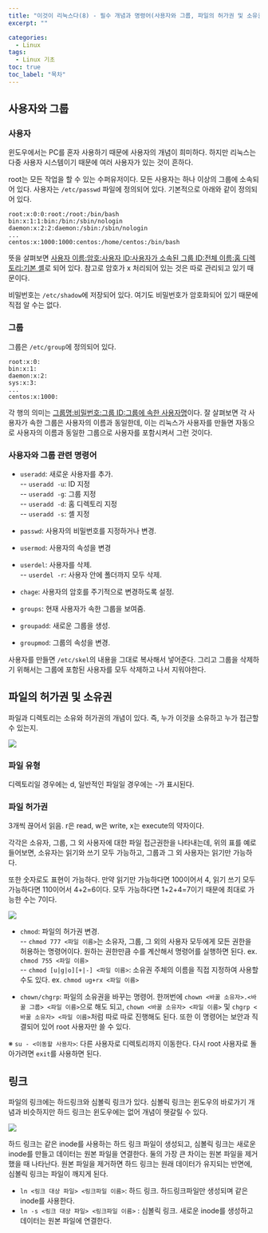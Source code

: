 ```yaml
---
title: "이것이 리눅스다(8) - 필수 개념과 명령어(사용자와 그룹, 파일의 허가권 및 소유권, 링크)"
excerpt: ""

categories:
  - Linux
tags:
  - Linux 기초
toc: true
toc_label: "목차"
---
```


## 사용자와 그룹

### 사용자

윈도우에서는 PC를 혼자 사용하기 때문에 사용자의 개념이 희미하다. 하지만 리눅스는 다중 사용자 시스템이기 때문에 여러 사용자가 있는 것이 흔하다. 

root는 모든 작업을 할 수 있는 수퍼유저이다. 모든 사용자는 하나 이상의 그룹에 소속되어 있다. 사용자는 `/etc/passwd` 파일에 정의되어 있다. 기본적으로 아래와 같이 정의되어 있다.

```
root:x:0:0:root:/root:/bin/bash
bin:x:1:1:bin:/bin:/sbin/nologin
daemon:x:2:2:daemon:/sbin:/sbin/nologin
...
centos:x:1000:1000:centos:/home/centos:/bin/bash
```

뜻을 살펴보면 <u>사용자 이름:암호:사용자 ID:사용자가 소속된 그룹 ID:전체 이름:홈 디렉토리:기본 셸</u>로 되어 있다. 참고로 암호가 x 처리되어 있는 것은 따로 관리되고 있기 때문이다.

비밀번호는 `/etc/shadow`에 저장되어 있다. 여기도 비밀번호가 암호화되어 있기 때문에 직접 알 수는 없다.

### 그룹

그룹은 `/etc/group`에 정의되어 있다. 

```
root:x:0:
bin:x:1:
daemon:x:2:
sys:x:3:
...
centos:x:1000:
```

각 행의 의미는 <u>그룹명:비밀번호:그룹 ID:그룹에 속한 사용자명</u>이다. 잘 살펴보면 각 사용자가 속한 그룹은 사용자의 이름과 동일한데, 이는 리눅스가 사용자를 만들면 자동으로 사용자의 이름과 동일한 그룹으로 사용자를 포함시켜서 그런 것이다.

### 사용자와 그룹 관련 명령어

- `useradd`: 새로운 사용자를 추가.  
-- `useradd -u`: ID 지정  
-- `useradd -g`: 그룹 지정  
-- `useradd -d`: 홈 디렉토리 지정  
-- `useradd -s`: 셸 지정  


- `passwd`: 사용자의 비밀번호를 지정하거나 변경.

- `usermod`: 사용자의 속성을 변경

- `userdel`: 사용자를 삭제.  
-- `userdel -r`: 사용자 안에 폴더까지 모두 삭제.

- `chage`: 사용자의 암호를 주기적으로 변경하도록 설정.

- `groups`: 현재 사용자가 속한 그룹을 보여줌.

- `groupadd`: 새로운 그룹을 생성.

- `groupmod`: 그룹의 속성을 변경.

사용자를 만들면 `/etc/skel`의 내용을 그대로 복사해서 넣어준다. 그리고 그룹을 삭제하기 위해서는 그룹에 포함된 사용자를 모두 삭제하고 나서 지워야한다.

## 파일의 허가권 및 소유권

파일과 디렉토리는 소유와 허가권의 개념이 있다. 즉, 누가 이것을 소유하고 누가 접근할 수 있는지.

<img src="https://drive.google.com/uc?export=view&id=1U1tVmpLLX9tA5ZHdob1yn_WtTOQB5jVQ">

### 파일 유형

디렉토리일 경우에는 d, 일반적인 파일일 경우에는 -가 표시된다.

### 파일 허가권

3개씩 끊어서 읽음. r은 read, w은 write, x는 execute의 약자이다. 

각각은 소유자, 그룹, 그 외 사용자에 대한 파일 접근권한을 나타내는데, 위의 표를 예로 들어보면, 소유자는 읽기와 쓰기 모두 가능하고, 그룹과 그 외 사용자는 읽기만 가능하다.

또한 숫자로도 표현이 가능하다. 만약 읽기만 가능하다면 100이어서 4, 읽기 쓰기 모두 가능하다면 110이어서 4+2=6이다. 모두 가능하다면 1+2+4=7이기 때문에 최대로 가능한 수는 7이다.

<img src="https://drive.google.com/uc?export=view&id=1_eqntnw_qWBVpZCWdUnD-C7XiPFElKzL">

- `chmod`: 파일의 허가권 변경.   
-- `chmod 777 <파일 이름>`는 소유자, 그룹, 그 외의 사용자 모두에게 모든 권한을 허용하는 명령어이다. 원하는 권한만큼 수를 계산해서 명령어를 실행하면 된다. ex. `chmod 755 <파일 이름>`  
-- `chmod [u|g|o][+|-] <파일 이름>`: 소유권 주체의 이름을 직접 지정하여 사용할 수도 있다. ex. `chmod ug+rx <파일 이름>`

- `chown/chgrp`: 파일의 소유권을 바꾸는 명령어. 한꺼번에 `chown <바꿀 소유자>.<바꿀 그룹> <파일 이름>`으로 해도 되고, `chown <바꿀 소유자> <파일 이름>` 및 `chgrp <바꿀 소유자> <파일 이름>`처럼 따로 따로 진행해도 된다. 또한 이 명령어는 보안과 직결되어 있어 root 사용자만 쓸 수 있다.

※ `su - <이동할 사용자>`: 다른 사용자로 디렉토리까지 이동한다. 다시 root 사용자로 돌아가려면 `exit`를 사용하면 된다.

## 링크

파일의 링크에는 하드링크와 심볼릭 링크가 있다. 심볼릭 링크는 윈도우의 바로가기 개념과 비슷하지만 하드 링크는 윈도우에는 없어 개념이 헷갈릴 수 있다. 

<img src="https://drive.google.com/uc?export=view&id=10SNRROmFHxhm_2gEWAoTwBWcD7zTdqNL">

하드 링크는 같은 inode를 사용하는 하드 링크 파일이 생성되고, 심볼릭 링크는 새로운 inode를 만들고 데이터는 원본 파일을 연결한다. 둘의 가장 큰 차이는 원본 파일을 제거했을 때 나타난다. 원본 파일을 제거하면 하드 링크는 원래 데이터가 유지되는 반면에, 심볼릭 링크는 파일이 깨지게 된다. 

- `ln <링크 대상 파일> <링크파일 이름>`: 하드 링크. 하드링크파일만 생성되며 같은 inode를 사용한다.
- `ln -s <링크 대상 파일> <링크파일 이름>`
: 심볼릭 링크. 새로운 inode를 생성하고 데이터는 원본 파일에 연결한다.